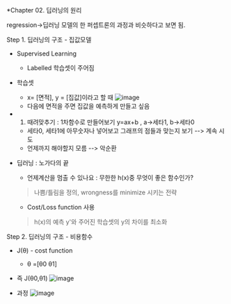 *Chapter 02. 딥러닝의 원리

regression->딥러닝 모델의 한 퍼셉트론의 과정과 비슷하다고 보면 됨.

Step 1. 딥러닝의 구조 - 집값모델
- Supervised Learning
  - Labelled 학습셋이 주어짐
- 학습셋
  - x= [면적], y = [집값]이라고 할 때
 ![image](https://user-images.githubusercontent.com/109457820/188553168-2af8fbbd-c790-4697-ad58-b9e9f70ef79b.png)
  - 다음에 면적을 주면 집값을 예측하게 만들고 싶음

- 1. 때려맞추기 : 1차함수로 만들어보기 y=ax+b , a->세타1, b->세타0
  - 세타0, 세타1에 아무숫자나 넣어보고 그래프의 점들과 맞는지 보기 --> 계속 시도
  - 언제까지 해야할지 모름 --> 악순환
- 딥러닝 : 노가다의 끝 
  - 언제계산을 멈출 수 있나요 : 무한한 h(x)중 무엇이 좋은 함수인가?
   >나쁨/틀림을 정의, wrongness를 minimize 시키는 전략
  - Cost/Loss function 사용
   >h(x)의 예측 y'와 주어진 학습셋의 y의 차이를 최소화

Step 2. 딥러닝의 구조 - 비용함수

- J(θ) - cost function
    - θ =[θ0 θ1]
- 즉 J(θ0,θ1)
    ![image](https://user-images.githubusercontent.com/109457820/190376872-4e370308-00b7-41f0-90d1-b9528438bcb6.png)
    
- 과정
![image](https://user-images.githubusercontent.com/109457820/190376835-c714deb6-5f02-47f5-b21d-7f22fe1cf1f7.png)

